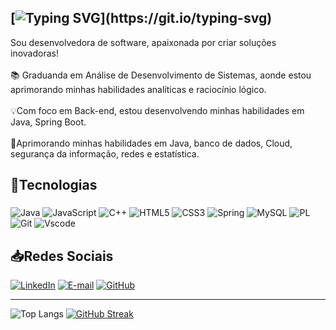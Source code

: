 
[![Typing SVG](https://readme-typing-svg.herokuapp.com?font=Bebas+Neue&weight=500&duration=4998&pause=1000&color=F767DC&width=435&lines=Ol%C3%A1%2C+meu+nome+%C3%A9+Sabrina+Gomes;Sou+desenvolvedora+Backend+Java!)](https://git.io/typing-svg)
----
<p align="left">Sou desenvolvedora de software, apaixonada por criar soluções inovadoras!<br><br>📚 Graduanda em Análise de Desenvolvimento de Sistemas, aonde estou aprimorando minhas habilidades analíticas e raciocínio lógico.<br><br>💡Com foco em Back-end, estou desenvolvendo minhas habilidades em Java, Spring Boot.<br><br>🌱Aprimorando minhas habilidades em Java, banco de dados, Cloud, segurança da informação, redes e estatística.</p>

###



###


<h2>📌Tecnologias</h2>

###

![Java](https://img.shields.io/badge/java-%ff5fb5.svg?style=for-the-badge&logo=openjdk&logoColor=white)
![JavaScript](https://img.shields.io/badge/JavaScript-F7DF1E?style=for-the-badge&logo=javascript&logoColor=black)
![C++](https://img.shields.io/badge/C%2B%2B-00599C?style=for-the-badge&logo=c%2B%2B&logoColor=white)
![HTML5](https://img.shields.io/badge/HTML5-E34F26?style=for-the-badge&logo=html5&logoColor=white)
![CSS3](https://img.shields.io/badge/CSS3-1572B6?style=for-the-badge&logo=css3&logoColor=white)
![Spring](https://img.shields.io/badge/spring-%236DB33F.svg?style=for-the-badge&logo=spring&logoColor=white)
![MySQL](https://img.shields.io/badge/MySQL-00000F?style=for-the-badge&logo=mysql&logoColor=white)
![PL](https://img.shields.io/badge/PL%2FSQL-FFFFFF?style=for-the-badge&logo=oracle&logoColor=FF0000&labelColor=FFFFFF&color=FF0000)
![Git](https://img.shields.io/badge/GIT-E44C30?style=for-the-badge&logo=git&logoColor=white)
![Vscode](https://img.shields.io/badge/Vscode-007ACC?style=for-the-badge&logo=visual-studio-code&logoColor=white)

###
<h2>📥Redes Sociais</h2> 

[![LinkedIn](https://img.shields.io/badge/linkedin-%230077B5.svg?style=for-the-badge&logo=linkedin&logoColor=white)](https://www.linkedin.com/in/sabrina-santos-gomes/)
[![E-mail](https://img.shields.io/badge/-Email-000?style=for-the-badge&logo=microsoft-outlook&logoColor=white)](mailto:sabrina.gomess.dev@gmail.com) 
[![GitHub](https://img.shields.io/badge/GitHub-fff?style=for-the-badge&logo=github&logoColor=black)](https://github.com/SasaGomess)

---
![Top Langs](https://github-readme-stats-git-masterrstaa-rickstaa.vercel.app/api/top-langs/?username=SasaGomess&layout=compact&bg_color=000&border_color=ff&title_color=ff78ac&text_color=ffff)
[![GitHub Streak](https://streak-stats.demolab.com/?user=SasaGomess&theme=bear&background=000&border=ff78ac&dates=ff78ac)](https://git.io/streak-stats)




###
</div>
